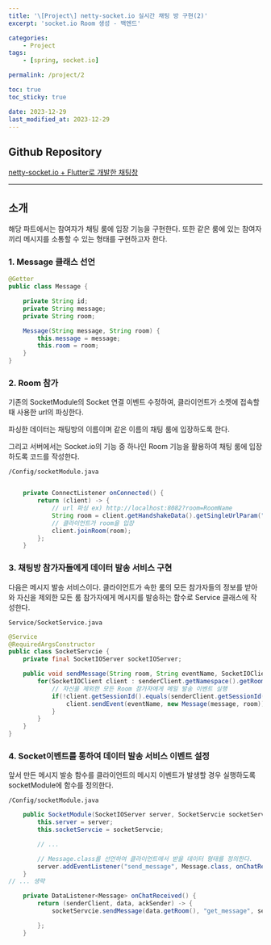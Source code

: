 ```yaml
---
title: '\[Project\] netty-socket.io 실시간 채팅 방 구현(2)'
excerpt: 'socket.io Room 생성 - 백엔드'

categories:
    - Project
tags:
    - [spring, socket.io]

permalink: /project/2

toc: true
toc_sticky: true

date: 2023-12-29
last_modified_at: 2023-12-29
---
```


## Github Repository

[netty-socket.io + Flutter로 개발한 채팅창](https://github.com/maruduke/flutter-chatting)

---

## 소개

해당 파트에서는 참여자가 채팅 룸에 입장 기능을 구현한다.
또한 같은 룸에 있는 참여자끼리 메시지를 소통할 수 있는 형태를 구현하고자 한다.

### 1. Message 클래스 선언

```java
@Getter
public class Message {

    private String id;
    private String message;
    private String room;

    Message(String message, String room) {
        this.message = message;
        this.room = room;
    }
}

```

### 2. Room 참가

기존의 SocketModule의 Socket 연결 이벤트 수정하여, 클라이언트가 소켓에 접속할 때 사용한 url의 파싱한다.

파싱한 데이터는 채팅방의 이름이며 같은 이름의 채팅 룸에 입장하도록 한다.

그리고 서버에서는 Socket.io의 기능 중 하나인 Room 기능을 활용하여 채팅 룸에 입장하도록 코드를 작성한다.

`/Config/socketModule.java`

```java

    private ConnectListener onConnected() {
        return (client) -> {
            // url 파싱 ex) http://localhost:8082?room=RoomName
            String room = client.getHandshakeData().getSingleUrlParam("room");
            // 클라이언트가 room을 입장
            client.joinRoom(room);
        };
    }
```

### 3. 채팅방 참가자들에게 데이터 발송 서비스 구현

다음은 메시지 발송 서비스이다.
클라이언트가 속한 룸의 모든 참가자들의 정보를 받아와 자신을 제외한 모든 룸 참가자에게 메시지를 발송하는 함수로 Service 클래스에 작성한다.

`Service/SocketService.java`

```java
@Service
@RequiredArgsConstructor
public class SocketServcie {
    private final SocketIOServer socketIOServer;

    public void sendMessage(String room, String eventName, SocketIOClient senderClient, String message) {
        for(SocketIOClient client : senderClient.getNamespace().getRoomOperations(room).getClients()) {
            // 자신을 제외한 모든 Room 참가자에게 메일 발송 이벤트 실행
            if(!client.getSessionId().equals(senderClient.getSessionId())) {
                client.sendEvent(eventName, new Message(message, room));
            }
        }
    }
}
```

### 4. Socket이벤트를 통하여 데이터 발송 서비스 이벤트 설정

앞서 만든 메시지 발송 함수를 클라이언트의 메시지 이벤트가 발생할 경우 실행하도록 socketModule에 함수를 정의한다.

`/Config/socketModule.java`

```java
    public SocketModule(SocketIOServer server, SocketServcie socketServcie) {
        this.server = server;
        this.socketServcie = socketServcie;

        // ...

        // Message.class를 선언하여 클라이언트에서 받을 데이터 형태를 정의한다.
        server.addEventListener("send_message", Message.class, onChatReceived());
    }
// ... 생략

    private DataListener<Message> onChatReceived() {
        return (senderClient, data, ackSender) -> {
            socketServcie.sendMessage(data.getRoom(), "get_message", senderClient, data.getMessage());

        };
    }
```
